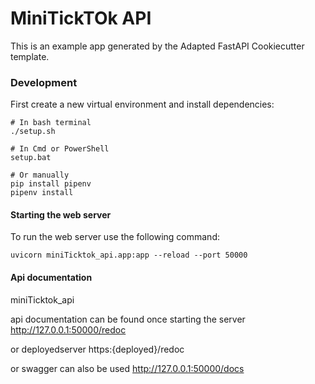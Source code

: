# MiniTickTOk API

This is an example app generated by the Adapted FastAPI Cookiecutter template.

### Development

First create a new virtual environment and install dependencies:
```
# In bash terminal
./setup.sh

# In Cmd or PowerShell
setup.bat

# Or manually
pip install pipenv
pipenv install
```

#### Starting the web server

To run the web server use the following command:

```
uvicorn miniTicktok_api.app:app --reload --port 50000
```

#### Api documentation

miniTicktok_api

api documentation can be found once starting the server
http://127.0.0.1:50000/redoc

or deployedserver    https:{deployed}/redoc

or swagger can also be used  http://127.0.0.1:50000/docs